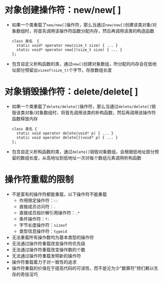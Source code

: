 # 对象创建操作符：new/new[ ]

* 如果一个类重载了`new/new[]`操作符，那么当通过`new/new[]`创建该类对象/对象数组时，将首先调用该操作符函数分配内存，然后再调用该类的构造函数
  ```
  class 类名  {
  	static void* operator new(size_t size) { ... }
  	static void* operator new[](size_t size) { ... }
  };
  ```
* 包含自定义析构函数的类，通过`new[]`创建对象数组，所分配的内存会在低地址部分预留出`sizeof(size_t)`个字节，存放数组长度

# 对象销毁操作符：delete/delete[ ]

* 如果一个类重载了`delete/delete[]`操作符，那么当通过`delete/delete[]`销毁该类对象/对象数组时，将首先调用该类的析构函数，然后再调用该操作符函数释放内存
  ```
  class 类名 {
  	static void operator delete(void* p) { ... }
  	static void operator delete[](void* p) { ... }
  };
  ```
* 包含自定义析构函数的类，通过`delete[]`销毁对象数组，会根据低地址部分预留的数组长度，从高地址到低地址一次对每个数组元素调用析构函数

# 操作符重载的限制

* 不是富有的操作符都能重载，以下操作符不能重载
  * 作用限定操作符：`::`
  * 直接成员访问符：`.`
  * 直接成员指针解引用操作符：`.*`
  * 条件操作符：`?:`
  * 字节长度操作符：`sizeof`
  * 类型信息操作符：`typeid`
* 无法重载所有操作数均为基本类型的操作符
* 无法通过操作符重载改变操作符优先级
* 无法通过操作符重载改变操作数的个数
* 无法通过操作符重载发明新的操作符
* 操作符重载着力于对一致性的追求
* 操作符重载的价值在于提高代码的可读性，而不是沦为少"数算符"控们赖以生存的奇技淫巧








